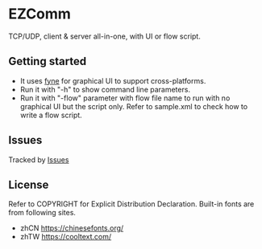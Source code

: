 # EZComm

TCP/UDP, client & server all-in-one, with UI or flow script.

## Getting started

 - It uses [fyne](https://fyne.io/) for graphical UI to support cross-platforms.
 - Run it with "-h" to show command line parameters.
 - Run it with "-flow" parameter with flow file name to run with no graphical UI but the script only. Refer to sample.xml to check how to write a flow script.

## Issues
Tracked by [Issues](https://gitlab.com/bon-ami/ezcomm/-/issues)

## License
Refer to COPYRIGHT for Explicit Distribution Declaration.
Built-in fonts are from following sites.
 - zhCN https://chinesefonts.org/
 - zhTW https://cooltext.com/
